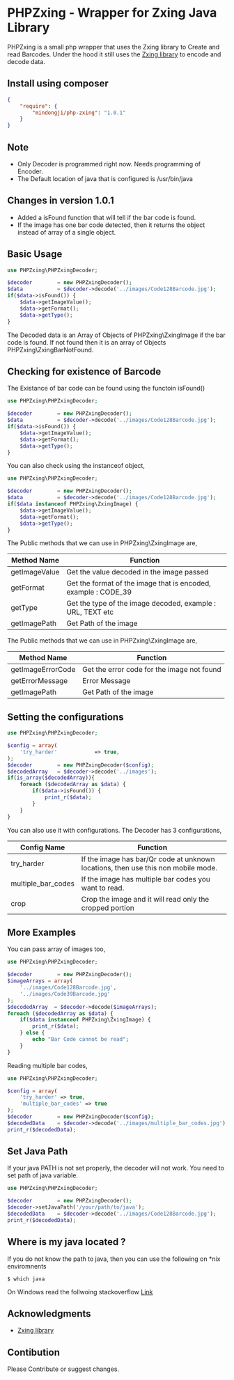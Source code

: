PHPZxing - Wrapper for Zxing Java Library
===========================================
PHPZxing is a small php wrapper that uses the Zxing library to Create and read Barcodes.
Under the hood it still uses the [Zxing library](https://github.com/zxing/zxing) to encode and decode data.

Install using composer
--------------------

```json
{  
    "require": {
        "mindongji/php-zxing": "1.0.1"
    }  
}
```

Note
--------------------
* Only Decoder is programmed right now. Needs programming of Encoder.
* The Default location of java that is configured is /usr/bin/java

Changes in version 1.0.1
--------------------
* Added a isFound function that will tell if the bar code is found.
* If the image has one bar code detected, then it returns the object instead of array of a single object.

Basic Usage
----------
```php
use PHPZxing\PHPZxingDecoder;

$decoder        = new PHPZxingDecoder();
$data           = $decoder->decode('../images/Code128Barcode.jpg');
if($data->isFound()) {
    $data->getImageValue();
    $data->getFormat();
    $data->getType();        
}
```

The Decoded data is an Array of Objects of PHPZxing\ZxingImage if the bar code is found. If not found then it is an array of Objects PHPZxing\ZxingBarNotFound.

Checking for existence of Barcode
----------
The Existance of bar code can be found using the functoin isFound()

```php
use PHPZxing\PHPZxingDecoder;

$decoder        = new PHPZxingDecoder();
$data           = $decoder->decode('../images/Code128Barcode.jpg');
if($data->isFound()) {
    $data->getImageValue();
    $data->getFormat();
    $data->getType();        
}
```

You can also check using the instanceof object,
```php
use PHPZxing\PHPZxingDecoder;

$decoder        = new PHPZxingDecoder();
$data           = $decoder->decode('../images/Code128Barcode.jpg');
if($data instanceof PHPZxing\ZxingImage) {
    $data->getImageValue();
    $data->getFormat();
    $data->getType();
}
```
The Public methods that we can use in PHPZxing\ZxingImage are,

| Method Name       | Function                                                       |
| -------------     |--------------------------------------------------------------|
| getImageValue     | Get the value decoded in the image passed                      |
| getFormat         | Get the format of the image that is encoded, example : CODE_39 |
| getType           | Get the type of the image decoded, example : URL, TEXT etc     |
| getImagePath      | Get Path of the image                                          |

The Public methods that we can use in PHPZxing\ZxingImage are,

| Method Name           | Function                                                       |
| -------------         |--------------------------------------------------------------|
| getImageErrorCode     | Get the error code for the image not found                     |
| getErrorMessage       | Error Message                                                  |
| getImagePath          | Get Path of the image                                          |


Setting the configurations
----------
```php
use PHPZxing\PHPZxingDecoder;

$config = array(
    'try_harder'            => true,
);
$decoder        = new PHPZxingDecoder($config);
$decodedArray   = $decoder->decode('../images');
if(is_array($decodedArray)){
    foreach ($decodedArray as $data) {
        if($data->isFound()) {
            print_r($data);
        }
    }
}
```

You can also use it with configurations. The Decoder has 3 configurations,

| Config Name           | Function                                                       |
| -------------         |--------------------------------------------------------------|
| try_harder            | If the image has bar/Qr code at unknown locations, then use this non mobile mode. |
| multiple_bar_codes    | If the image has multiple bar codes you want to read. |
| crop                  | Crop the image and it will read only the cropped portion |

More Examples
----------

You can pass array of images too,

```php
use PHPZxing\PHPZxingDecoder;

$decoder        = new PHPZxingDecoder();
$imageArrays = array(
    '../images/Code128Barcode.jpg',
    '../images/Code39Barcode.jpg'
);
$decodedArray  = $decoder->decode($imageArrays);
foreach ($decodedArray as $data) {
    if($data instanceof PHPZxing\ZxingImage) {
        print_r($data);
    } else {
        echo "Bar Code cannot be read";
    }
}
```

Reading multiple bar codes,

```php
use PHPZxing\PHPZxingDecoder;

$config = array(
    'try_harder' => true,
    'multiple_bar_codes' => true
);
$decoder        = new PHPZxingDecoder($config);
$decodedData    = $decoder->decode('../images/multiple_bar_codes.jpg');
print_r($decodedData);
```


Set Java Path
----------
If your java PATH is not set properly, the decoder will not work. You need to set path of java variable.

```php
use PHPZxing\PHPZxingDecoder;

$decoder        = new PHPZxingDecoder();
$decoder->setJavaPath('/your/path/to/java');
$decodedData    = $decoder->decode('../images/Code128Barcode.jpg');
print_r($decodedData);
```

Where is my java located ?
----------
If you do not know the path to java, then you can use the following on *nix enviromnents
```
$ which java
```

On Windows read the follwoing stackoverflow [Link](https://stackoverflow.com/questions/304319/is-there-an-equivalent-of-which-on-the-windows-command-line)

## Acknowledgments

* [Zxing library](https://github.com/zxing/zxing)

Contibution
----------
Please Contribute or suggest changes.

